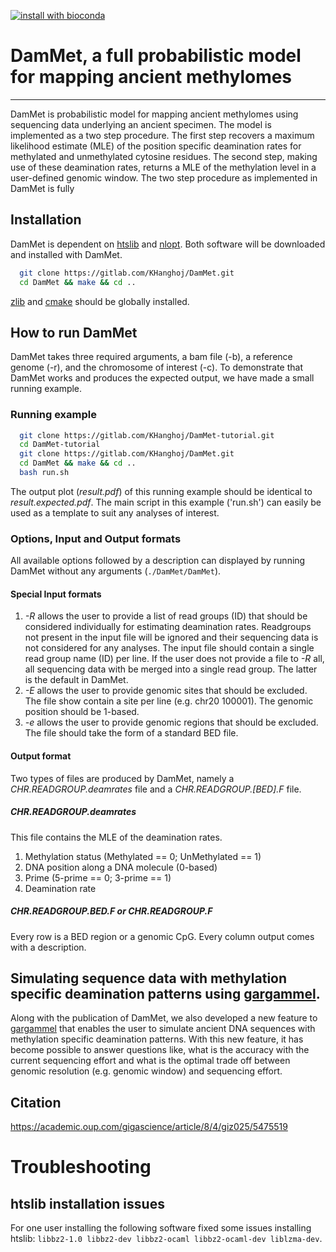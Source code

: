 [![install with bioconda](https://img.shields.io/badge/install%20with-bioconda-brightgreen.svg?style=flat)](http://bioconda.github.io/recipes/dammet/README.html)


# DamMet, a full probabilistic model for mapping ancient methylomes #

-------------------------------------------------------------------------------

DamMet is probabilistic model for mapping ancient methylomes using sequencing data underlying an ancient specimen.
The model is implemented as a two step procedure. The first step recovers a maximum likelihood estimate (MLE) of the position specific deamination rates for methylated and unmethylated cytosine residues. The second step, making use of these deamination rates, returns a MLE of the methylation level in a user-defined genomic window. The two step procedure as implemented in DamMet is fully 

## Installation ##
DamMet is dependent on [htslib](https://github.com/samtools/htslib.git) and [nlopt](https://nlopt.readthedocs.io/en/latest). Both software will be downloaded and installed with DamMet.

``` bash
  git clone https://gitlab.com/KHanghoj/DamMet.git
  cd DamMet && make && cd ..
```
[zlib](https://zlib.net/) and [cmake](https://cmake.org/download) should be globally installed.

## How to run DamMet ##

DamMet takes three required arguments, a bam file (-b), a reference genome (-r), and the chromosome of interest (-c). To demonstrate that DamMet works and produces the expected output, we have made a small running example.

### Running example ###

``` bash
  git clone https://gitlab.com/KHanghoj/DamMet-tutorial.git
  cd DamMet-tutorial
  git clone https://gitlab.com/KHanghoj/DamMet.git
  cd DamMet && make && cd ..
  bash run.sh
```

The output plot (*result.pdf*) of this running example should be identical to *result.expected.pdf*. The main script in this example ('run.sh') can easily be used as a template to suit any analyses of interest.

### Options, Input and Output formats ###

All available options followed by a description can displayed by running DamMet without any arguments (`./DamMet/DamMet`). 

#### Special Input formats ####

1. *-R* allows the user to provide a list of read groups (ID) that should be considered individually for estimating deamination rates. Readgroups not present in the input file will be ignored and their sequencing data is not considered for any analyses. The input file should contain a single read group name (ID) per line. If the user does not provide a file to *-R* all, all sequencing data with be merged into a single read group. The latter is the default in DamMet.
2. *-E* allows the user to provide genomic sites that should be excluded. The file show contain a site per line (e.g. chr20 100001). The genomic position should be 1-based.
3. *-e* allows the user to provide genomic regions that should be excluded. The file should take the form of a standard BED file.

#### Output format ####

Two types of files are produced by DamMet, namely a *CHR.READGROUP.deamrates* file and a *CHR.READGROUP.[BED].F* file.

##### *CHR.READGROUP.deamrates* #####
This file contains the MLE of the deamination rates. 
1. Methylation status (Methylated == 0; UnMethylated == 1)
2. DNA position along a DNA molecule (0-based)
3. Prime (5-prime == 0; 3-prime == 1)
4. Deamination rate

##### *CHR.READGROUP.BED.F* or *CHR.READGROUP.F* #####
Every row is a BED region or a genomic CpG. Every column output comes with a description.


## Simulating sequence data with methylation specific deamination patterns using [gargammel](https://github.com/grenaud/gargammel). ##


Along with the publication of DamMet, we also developed a new feature to [gargammel](https://github.com/grenaud/gargammel) that enables the user to simulate ancient DNA sequences with methylation specific deamination patterns. With this new feature, it has become possible to answer questions like, what is the accuracy with the current sequencing effort and what is the optimal trade off between genomic resolution (e.g. genomic window) and sequencing effort. 

## Citation ##

https://academic.oup.com/gigascience/article/8/4/giz025/5475519

# Troubleshooting #
## htslib installation issues ##
For one user installing the following software fixed some issues installing htslib:
`libbz2-1.0 libbz2-dev libbz2-ocaml libbz2-ocaml-dev liblzma-dev`.
